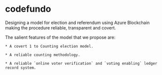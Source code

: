 # codefundo
Designing a model for election and referendum using Azure Blockchain making the procedure reliable, transparent and covert.

The salient features of the model that we propose are:
``` 
* A covert 1 to Counting election model.

* A reliable counting methodology.

* A reliable `online voter verification` and `voting enabling` ledger record system.
```
